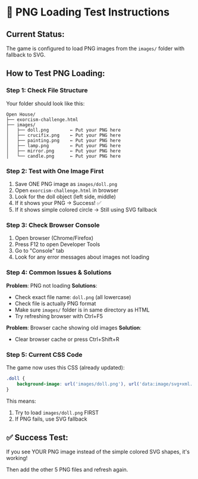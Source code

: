 # 🔧 PNG Loading Test Instructions

## Current Status:
The game is configured to load PNG images from the `images/` folder with fallback to SVG.

## How to Test PNG Loading:

### Step 1: Check File Structure
Your folder should look like this:
```
Open House/
├── exorcism-challenge.html
├── images/
│   ├── doll.png        ← Put your PNG here
│   ├── crucifix.png    ← Put your PNG here
│   ├── painting.png    ← Put your PNG here
│   ├── lamp.png        ← Put your PNG here
│   ├── mirror.png      ← Put your PNG here
│   └── candle.png      ← Put your PNG here
```

### Step 2: Test with One Image First
1. Save ONE PNG image as `images/doll.png`
2. Open `exorcism-challenge.html` in browser
3. Look for the doll object (left side, middle)
4. If it shows your PNG → Success! ✅
5. If it shows simple colored circle → Still using SVG fallback

### Step 3: Check Browser Console
1. Open browser (Chrome/Firefox)
2. Press F12 to open Developer Tools
3. Go to "Console" tab
4. Look for any error messages about images not loading

### Step 4: Common Issues & Solutions

**Problem**: PNG not loading
**Solutions**:
- Check exact file name: `doll.png` (all lowercase)
- Check file is actually PNG format
- Make sure `images/` folder is in same directory as HTML
- Try refreshing browser with Ctrl+F5

**Problem**: Browser cache showing old images
**Solution**: 
- Clear browser cache or press Ctrl+Shift+R

### Step 5: Current CSS Code
The game now uses this CSS (already updated):
```css
.doll {
    background-image: url('images/doll.png'), url('data:image/svg+xml...');
}
```

This means:
1. Try to load `images/doll.png` FIRST
2. If PNG fails, use SVG fallback

## ✅ Success Test:
If you see YOUR PNG image instead of the simple colored SVG shapes, it's working! 

Then add the other 5 PNG files and refresh again.
